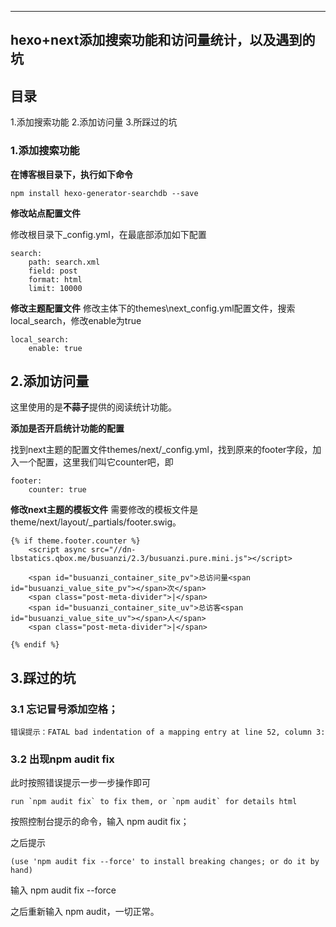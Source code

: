 ﻿---
hexo+next添加搜索功能和访问量统计，以及遇到的坑
---

## 目录

1.添加搜索功能
2.添加访问量
3.所踩过的坑



### 1.添加搜索功能

**在博客根目录下，执行如下命令**

    npm install hexo-generator-searchdb --save


**修改站点配置文件**

修改根目录下_config.yml，在最底部添加如下配置

```
search:
    path: search.xml
    field: post
    format: html
    limit: 10000
```


**修改主题配置文件**
修改主体下的themes\next_config.yml配置文件，搜索local_search，修改enable为true

```
local_search:
    enable: true
```


## 2.添加访问量

这里使用的是**不蒜子**提供的阅读统计功能。

**添加是否开启统计功能的配置**

找到next主题的配置文件themes/next/_config.yml，找到原来的footer字段，加入一个配置，这里我们叫它counter吧，即

```	
footer:
    counter: true
```

**修改next主题的模板文件**
需要修改的模板文件是theme/next/layout/_partials/footer.swig。 

```
{% if theme.footer.counter %}
    <script async src="//dn-lbstatics.qbox.me/busuanzi/2.3/busuanzi.pure.mini.js"></script>

    <span id="busuanzi_container_site_pv">总访问量<span id="busuanzi_value_site_pv"></span>次</span>
    <span class="post-meta-divider">|</span>
    <span id="busuanzi_container_site_uv">总访客<span id="busuanzi_value_site_uv"></span>人</span>
    <span class="post-meta-divider">|</span>

{% endif %}
```

## 3.踩过的坑

### 3.1 忘记冒号添加空格；

```
错误提示：FATAL bad indentation of a mapping entry at line 52, column 3:
```

### 3.2 出现npm audit fix

此时按照错误提示一步一步操作即可

```
run `npm audit fix` to fix them, or `npm audit` for details html
```

按照控制台提示的命令，输入 npm audit fix；

之后提示

```
(use 'npm audit fix --force' to install breaking changes; or do it by hand)
```

输入 npm audit fix --force

之后重新输入 npm audit，一切正常。


